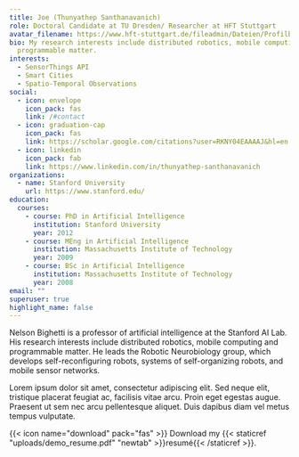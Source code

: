 ```yaml
---
title: Joe (Thunyathep Santhanavanich)
role: Doctoral Candidate at TU Dresden/ Researcher at HFT Stuttgart
avatar_filename: https://www.hft-stuttgart.de/fileadmin/Dateien/Profilbilder/_processed_/9/b/csm_JoeSquare_89b2f100d1.jpg
bio: My research interests include distributed robotics, mobile computing and
  programmable matter.
interests:
  - SensorThings API
  - Smart Cities
  - Spatio-Temporal Observations
social:
  - icon: envelope
    icon_pack: fas
    link: /#contact
  - icon: graduation-cap
    icon_pack: fas
    link: https://scholar.google.com/citations?user=RKNY04EAAAAJ&hl=en
  - icon: linkedin
    icon_pack: fab
    link: https://www.linkedin.com/in/thunyathep-santhanavanich
organizations:
  - name: Stanford University
    url: https://www.stanford.edu/
education:
  courses:
    - course: PhD in Artificial Intelligence
      institution: Stanford University
      year: 2012
    - course: MEng in Artificial Intelligence
      institution: Massachusetts Institute of Technology
      year: 2009
    - course: BSc in Artificial Intelligence
      institution: Massachusetts Institute of Technology
      year: 2008
email: ""
superuser: true
highlight_name: false
---
```


Nelson Bighetti is a professor of artificial intelligence at the Stanford AI Lab. His research interests include distributed robotics, mobile computing and programmable matter. He leads the Robotic Neurobiology group, which develops self-reconfiguring robots, systems of self-organizing robots, and mobile sensor networks.

Lorem ipsum dolor sit amet, consectetur adipiscing elit. Sed neque elit, tristique placerat feugiat ac, facilisis vitae arcu. Proin eget egestas augue. Praesent ut sem nec arcu pellentesque aliquet. Duis dapibus diam vel metus tempus vulputate.

{{< icon name="download" pack="fas" >}} Download my {{< staticref "uploads/demo_resume.pdf" "newtab" >}}resumé{{< /staticref >}}.
